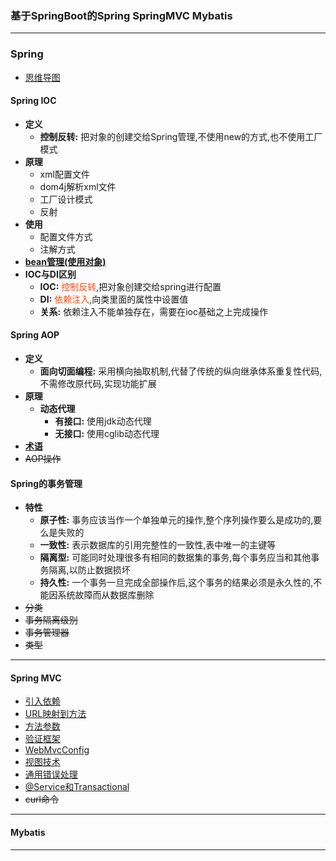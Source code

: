 ### 基于SpringBoot的Spring SpringMVC Mybatis
---
### Spring 
* [思维导图](https://upload-images.jianshu.io/upload_images/1932449-7ad2dbd931446eaa.png?imageMogr2/auto-orient/strip|imageView2/2/w/1200/format/webp)
#### Spring IOC
   * **定义**
        * **控制反转:** 把对象的创建交给Spring管理,不使用new的方式,也不使用工厂模式 
   * **原理**
        * xml配置文件
        * dom4j解析xml文件
        * 工厂设计模式
        * 反射
   * **使用**
        * 配置文件方式
        * 注解方式
   * **[bean管理(使用对象)](https://github.com/Cynaith/SpringDemo/blob/master/notebook/Spring/SpringBean.md)** 
   * **IOC与DI区别**
        * **IOC:** <font color = #ff4911>控制反转</font>,把对象创建交给spring进行配置
        * **DI:** <font color = #ff4911>依赖注入</font>,向类里面的属性中设置值
        * **关系:** 依赖注入不能单独存在，需要在ioc基础之上完成操作
#### Spring AOP
* **定义**
    * **面向切面编程:** 采用横向抽取机制,代替了传统的纵向继承体系重复性代码,不需修改原代码,实现功能扩展
* **原理**
    * **动态代理**
        * **有接口:** 使用jdk动态代理
        * **无接口:** 使用cglib动态代理
* **[术语](https://github.com/Cynaith/SpringDemo/blob/master/notebook/Spring/SpringAopTerm.md)** 
* ~~AOP操作~~
#### Spring的事务管理
* **特性**
    * **原子性:** 事务应该当作一个单独单元的操作,整个序列操作要么是成功的,要么是失败的
    * **一致性:** 表示数据库的引用完整性的一致性,表中唯一的主键等
    * **隔离型:** 可能同时处理很多有相同的数据集的事务,每个事务应当和其他事务隔离,以防止数据损坏
    * **持久性:** 一个事务一旦完成全部操作后,这个事务的结果必须是永久性的,不能因系统故障而从数据库删除
* ~~分类~~
* ~~事务隔离级别~~
* ~~事务管理器~~
* ~~类型~~
    

---
#### Spring MVC
* [引入依赖](https://github.com/Cynaith/SpringDemo/blob/master/pom.xml)
* [URL映射到方法](https://github.com/Cynaith/SpringDemo/blob/master/notebook/SpringMVC/UrlToFunction.md)
* [方法参数](https://github.com/Cynaith/SpringDemo/blob/master/notebook/SpringMVC/FunctionParameter.md)
* [验证框架](https://github.com/Cynaith/SpringDemo/blob/master/notebook/SpringMVC/VerificationFramework.md)
* [WebMvcConfig](https://github.com/Cynaith/SpringDemo/blob/master/notebook/SpringMVC/WebMvcConfigure.md)
* [视图技术](https://github.com/Cynaith/SpringDemo/blob/master/notebook/SpringMVC/View.md)
* [通用错误处理](https://github.com/Cynaith/SpringDemo/blob/master/notebook/SpringMVC/GeneralErrorHandling.md)
* [@Service和Transactional](https://github.com/Cynaith/SpringDemo/blob/master/notebook/SpringMVC/ServiceAndTransactional.md)
* ~~curl命令~~


---
#### Mybatis



---
